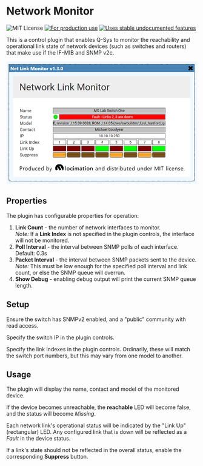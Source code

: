 # Network Monitor

![MIT License](https://img.shields.io/badge/license-MIT-blue) [![For production use](https://img.shields.io/badge/stability-prod%20ready-brightgreen)](https://gist.github.com/gdyr/2e54d8afb39d4ea789b4830603ca34b2) [![Uses stable undocumented features](https://img.shields.io/badge/support-stable-brightgreen)](https://gist.github.com/gdyr/2e54d8afb39d4ea789b4830603ca34b2)

This is a control plugin that enables Q-Sys to monitor the reachability and operational link state of network devices (such as switches and routers) that make use if the IF-MIB and SNMP v2c.


<img src="ui.png" />

## Properties

The plugin has configurable properties for operation:

1. **Link Count** - the number of network interfaces to monitor.<br>
*Note:* If a **Link Index** is not specified in the plugin controls, the interface will not be monitored.
2. **Poll Interval** - the interval between SNMP polls of each interface. Default: 0.3s
3. **Packet Interval** - the interval between SNMP packets sent to the device.<br>*Note:* This must be low enough for the specified poll interval and link count, or else the SNMP queue will overrun.
4. **Show Debug** - enabling debug output will print the current SNMP queue length.

## Setup

Ensure the switch has SNMPv2 enabled, and a "public" community with read access.

Specify the switch IP in the plugin controls.

Specify the link indexes in the plugin controls. Ordinarily, these will match the switch port numbers, but this may vary from one model to another.

## Usage

The plugin will display the name, contact and model of the monitored device.

If the device becomes unreachable, the **reachable** LED will become false, and the status will become *Missing*.

Each network link's operational status will be indicated by the "Link Up" (rectangular) LED. Any configured link that is down will be reflected as a *Fault* in the device status.

If a link's state should not be reflected in the overall status, enable the corresponding **Suppress** button.